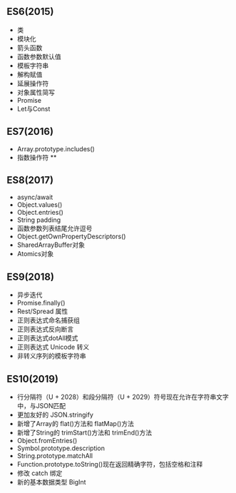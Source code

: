 ## ES6(2015)

+ 类
+ 模块化
+ 箭头函数
+ 函数参数默认值
+ 模板字符串
+ 解构赋值
+ 延展操作符
+ 对象属性简写
+ Promise
+ Let与Const

## ES7(2016)
+ Array.prototype.includes()
+ 指数操作符 **

## ES8(2017)
+ async/await
+ Object.values()
+ Object.entries()
+ String padding
+ 函数参数列表结尾允许逗号
+ Object.getOwnPropertyDescriptors()
+ SharedArrayBuffer对象
+ Atomics对象

## ES9(2018)
+ 异步迭代
+ Promise.finally()
+ Rest/Spread 属性
+ 正则表达式命名捕获组
+ 正则表达式反向断言
+ 正则表达式dotAll模式
+ 正则表达式 Unicode 转义
+ 非转义序列的模板字符串

## ES10(2019)
+ 行分隔符（U + 2028）和段分隔符（U + 2029）符号现在允许在字符串文字中，与JSON匹配
+ 更加友好的 JSON.stringify
+ 新增了Array的 flat()方法和 flatMap()方法
+ 新增了String的 trimStart()方法和 trimEnd()方法
+ Object.fromEntries()
+ Symbol.prototype.description
+ String.prototype.matchAll
+ Function.prototype.toString()现在返回精确字符，包括空格和注释
+ 修改 catch 绑定
+ 新的基本数据类型 BigInt